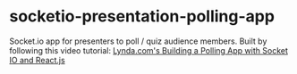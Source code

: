 # socketio-presentation-polling-app
Socket.io app for presenters to poll / quiz audience members.
Built by following this video tutorial: [Lynda.com's Building a Polling App with Socket IO and React.js](https://www.lynda.com/Web-Development-tutorials/Building-Polling-App-Socket-IO-React-js/387145-2.html)
